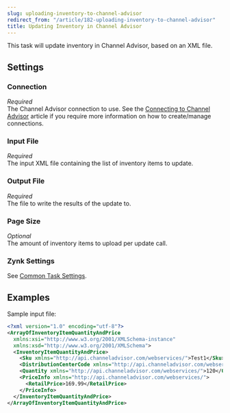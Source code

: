 ```yaml
---
slug: uploading-inventory-to-channel-advisor
redirect_from: "/article/182-uploading-inventory-to-channel-advisor"
title: Updating Inventory in Channel Advisor
---
```

This task will update inventory in Channel Advisor, based on an XML file.

## Settings
### Connection
_Required_  
The Channel Advisor connection to use. See the [Connecting to Channel Advisor](connecting-to-channel-advisor) article if you require more information on how to create/manage connections.

### Input File
_Required_  
The input XML file containing the list of inventory items to update.

### Output File
_Required_  
The file to write the results of the update to.

### Page Size
_Optional_  
The amount of inventory items to upload per update call.

### Zynk Settings
See [Common Task Settings](common-task-settings).

## Examples
Sample input file:

```xml
<?xml version="1.0" encoding="utf-8"?>
<ArrayOfInventoryItemQuantityAndPrice 
  xmlns:xsi="http://www.w3.org/2001/XMLSchema-instance" 
  xmlns:xsd="http://www.w3.org/2001/XMLSchema">
  <InventoryItemQuantityAndPrice>
    <Sku xmlns="http://api.channeladvisor.com/webservices/">Test1</Sku>
    <DistributionCenterCode xmlns="http://api.channeladvisor.com/webservices/">Beverley</DistributionCenterCode>
    <Quantity xmlns="http://api.channeladvisor.com/webservices/">120</Quantity>
    <PriceInfo xmlns="http://api.channeladvisor.com/webservices/">
      <RetailPrice>169.99</RetailPrice>
    </PriceInfo>
  </InventoryItemQuantityAndPrice>
</ArrayOfInventoryItemQuantityAndPrice>
```
